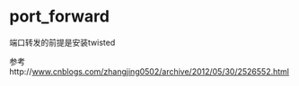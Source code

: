 # port_forward
端口转发的前提是安装twisted


参考http://www.cnblogs.com/zhangjing0502/archive/2012/05/30/2526552.html
